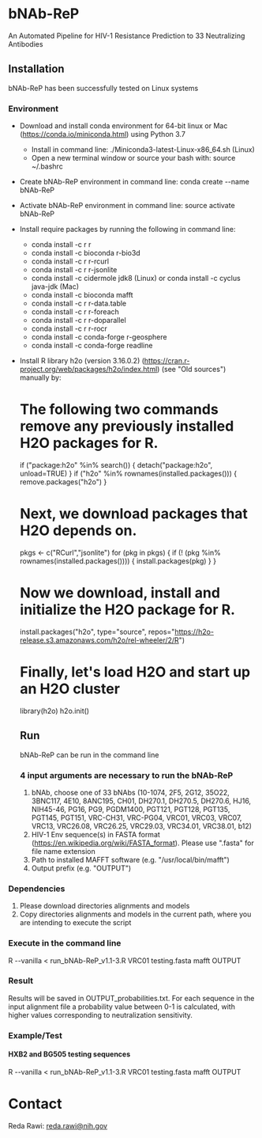 # bNAb-ReP
An Automated Pipeline for HIV-1 Resistance Prediction to 33 Neutralizing Antibodies

## Installation

bNAb-ReP has been successfully tested on Linux systems


### Environment
- Download and install conda environment for 64-bit linux or Mac (https://conda.io/miniconda.html) using Python 3.7
  - Install in command line: ./Miniconda3-latest-Linux-x86_64.sh (Linux)
  - Open a new terminal window or source your bash with: source ~/.bashrc
- Create bNAb-ReP environment in command line: conda create --name bNAb-ReP
- Activate bNAb-ReP environment in command line: source activate bNAb-ReP
- Install require packages by running the following in command line:
  - conda install -c r r
  - conda install -c bioconda r-bio3d
  - conda install -c r r-rcurl
  - conda install -c r r-jsonlite
  - conda install -c cidermole jdk8 (Linux) or conda install -c cyclus java-jdk (Mac)
  - conda install -c bioconda mafft
  - conda install -c r r-data.table
  - conda install -c r r-foreach
  - conda install -c r r-doparallel 
  - conda install -c r r-rocr
  - conda install -c conda-forge r-geosphere
  - conda install -c conda-forge readline
- Install R library h2o (version 3.16.0.2) (https://cran.r-project.org/web/packages/h2o/index.html) (see "Old sources") manually by:
  # The following two commands remove any previously installed H2O packages for R.
  if ("package:h2o" %in% search()) { detach("package:h2o", unload=TRUE) }
  if ("h2o" %in% rownames(installed.packages())) { remove.packages("h2o") }

  # Next, we download packages that H2O depends on.
  pkgs <- c("RCurl","jsonlite")
  for (pkg in pkgs) {
  if (! (pkg %in% rownames(installed.packages()))) { install.packages(pkg) }
  }

  # Now we download, install and initialize the H2O package for R.
  install.packages("h2o", type="source", repos="https://h2o-release.s3.amazonaws.com/h2o/rel-wheeler/2/R")

  # Finally, let's load H2O and start up an H2O cluster
  library(h2o)
  h2o.init()

  ## Run 
  bNAb-ReP can be run in the command line

  ### 4 input arguments are necessary to run the bNAb-ReP
    1.  bNAb, choose one of 33 bNAbs (10-1074, 2F5, 2G12, 35O22, 3BNC117, 4E10, 8ANC195, CH01, DH270.1, DH270.5, DH270.6, HJ16, NIH45-46, PG16, PG9, PGDM1400, PGT121, PGT128, PGT135,   PGT145, PGT151, VRC-CH31, VRC-PG04, VRC01, VRC03, VRC07, VRC13, VRC26.08, VRC26.25, VRC29.03, VRC34.01, VRC38.01, b12)
    2.  HIV-1 Env sequence(s) in FASTA format (https://en.wikipedia.org/wiki/FASTA_format).
        Please use ".fasta" for file name extension 
    3.  Path to installed MAFFT software (e.g. "/usr/local/bin/mafft")
    4.  Output prefix (e.g. "OUTPUT")

### Dependencies
  1. Please download directories alignments and models
  2. Copy directories alignments and models in the current path, where you are intending to execute the script

### Execute in the command line
R --vanilla < run_bNAb-ReP_v1.1-3.R VRC01 testing.fasta mafft OUTPUT

### Result
Results will be saved in OUTPUT_probabilities.txt. For each sequence in the input alignment file a probability value between 0-1 is calculated, with higher values corresponding to neutralization sensitivity.



### Example/Test

#### HXB2 and BG505 testing sequences
R --vanilla < run_bNAb-ReP_v1.1-3.R VRC01 testing.fasta mafft OUTPUT

# Contact
Reda Rawi: reda.rawi@nih.gov
